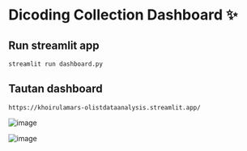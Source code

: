 # Dicoding Collection Dashboard ✨

## Run streamlit app

```
streamlit run dashboard.py
```

## Tautan dashboard

```
https://khoirulamars-olistdataanalysis.streamlit.app/
```
![image](https://github.com/khoirulamars/Data_Analysis_Dicoding/assets/111468833/4b40b3cc-fd68-46f8-b4a9-53ab8b19b65c)

![image](https://github.com/khoirulamars/Data_Analysis_Dicoding/assets/111468833/e1dc87f7-0e75-4b38-b48e-d82f4661086f)



